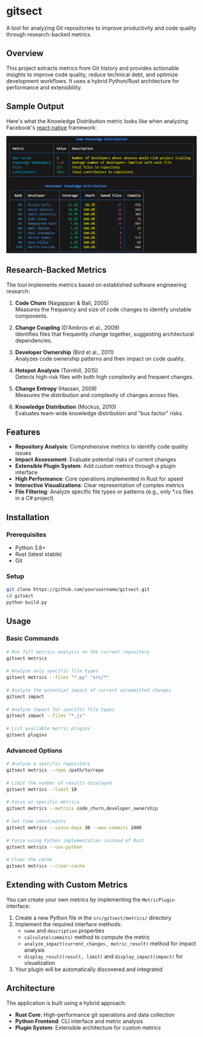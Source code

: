 # gitsect

A tool for analyzing Git repositories to improve productivity and code quality through research-backed metrics.

## Overview

This project extracts metrics from Git history and provides actionable insights to improve code quality, reduce technical debt, and optimize development workflows. It uses a hybrid Python/Rust architecture for performance and extensibility.

## Sample Output

Here's what the Knowledge Distribution metric looks like when analyzing Facebook's [react-native](https://github.com/facebook/react-native) framework:

![Knowledge Distribution Metrics Output](./img/metrics-output.png)

## Research-Backed Metrics

The tool implements metrics based on established software engineering research:

1. **Code Churn** (Nagappan & Ball, 2005)  
   Measures the frequency and size of code changes to identify unstable components.

2. **Change Coupling** (D'Ambros et al., 2009)  
   Identifies files that frequently change together, suggesting architectural dependencies.

3. **Developer Ownership** (Bird et al., 2011)  
   Analyzes code ownership patterns and their impact on code quality.

4. **Hotspot Analysis** (Tornhill, 2015)  
   Detects high-risk files with both high complexity and frequent changes.

5. **Change Entropy** (Hassan, 2009)  
   Measures the distribution and complexity of changes across files.

6. **Knowledge Distribution** (Mockus, 2010)  
   Evaluates team-wide knowledge distribution and "bus factor" risks.

## Features

- **Repository Analysis**: Comprehensive metrics to identify code quality issues
- **Impact Assessment**: Evaluate potential risks of current changes
- **Extensible Plugin System**: Add custom metrics through a plugin interface
- **High Performance**: Core operations implemented in Rust for speed
- **Interactive Visualizations**: Clear representation of complex metrics
- **File Filtering**: Analyze specific file types or patterns (e.g., only *.cs files in a C# project)

## Installation

### Prerequisites

- Python 3.8+
- Rust (latest stable)
- Git

### Setup

```bash
git clone https://github.com/yourusername/gitsect.git
cd gitsect
python build.py
```

## Usage

### Basic Commands

```bash
# Run full metrics analysis on the current repository
gitsect metrics

# Analyze only specific file types
gitsect metrics --files "*.py" "src/*"

# Analyze the potential impact of current uncommitted changes
gitsect impact

# Analyze impact for specific file types
gitsect impact --files "*.js"

# List available metric plugins
gitsect plugins
```

### Advanced Options

```bash
# Analyze a specific repository
gitsect metrics --repo /path/to/repo

# Limit the number of results displayed
gitsect metrics --limit 10

# Focus on specific metrics
gitsect metrics --metrics code_churn,developer_ownership

# Set time constraints
gitsect metrics --since-days 30 --max-commits 1000

# Force using Python implementation instead of Rust
gitsect metrics --use-python

# Clear the cache
gitsect metrics --clear-cache
```

## Extending with Custom Metrics

You can create your own metrics by implementing the `MetricPlugin` interface:

1. Create a new Python file in the `src/gitsect/metrics/` directory
2. Implement the required interface methods:
   - `name` and `description` properties
   - `calculate(commits)` method to compute the metric
   - `analyze_impact(current_changes, metric_result)` method for impact analysis
   - `display_result(result, limit)` and `display_impact(impact)` for visualization
3. Your plugin will be automatically discovered and integrated

## Architecture

The application is built using a hybrid approach:

- **Rust Core**: High-performance git operations and data collection
- **Python Frontend**: CLI interface and metric analysis
- **Plugin System**: Extensible architecture for custom metrics
